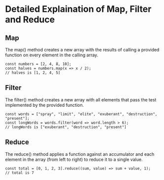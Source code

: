 # Detailed Explaination of Map, Filter and Reduce
## Map
The map() method creates a new array with the results of calling a provided function on every element in the calling array.

    const numbers = [2, 4, 8, 10];
    const halves = numbers.map(x => x / 2);
    // halves is [1, 2, 4, 5]

## Filter
The filter() method creates a new array with all elements that pass the test implemented by the provided function.

    const words = ["spray", "limit", "elite", "exuberant", "destruction", "present"];
    const longWords = words.filter(word => word.length > 6);
    // longWords is ["exuberant", "destruction", "present"]

## Reduce
The reduce() method applies a function against an accumulator and each element in the array (from left to right) to reduce it to a single value.
    
    const total = [0, 1, 2, 3].reduce((sum, value) => sum + value, 1);
    // total is 7
